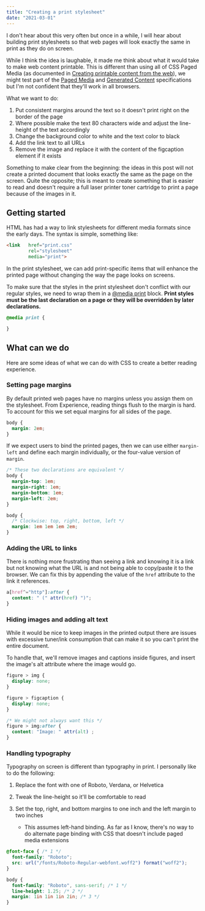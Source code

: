 ```yaml
---
title: "Creating a print stylesheet"
date: "2021-03-01"
---
```


I don't hear about this very often but once in a while, I will hear about building print stylesheets so that web pages will look exactly the same in print as they do on screen.

While I think the idea is laughable, it made me think about what it would take to make web content printable. This is different than using all of CSS Paged Media (as documented in [Creating printable content from the web](https://publishing-project.rivendellweb.net/creating-printable-content-from-the-web/)), we might test part of the [Paged Media](https://www.w3.org/TR/css-page-3/) and [Generated Content](https://drafts.csswg.org/css-content-3/) specifications but I'm not confident that they'll work in all browsers.

What we want to do:

1. Put consistent margins around the text so it doesn't print right on the border of the page
2. Where possible make the text 80 characters wide and adjust the line-height of the text accordingly
3. Change the background color to white and the text color to black
4. Add the link text to all URLs
5. Remove the image and replace it with the content of the figcaption element if it exists

Something to make clear from the beginning: the ideas in this post will not create a printed document that looks exactly the same as the page on the screen. Quite the opposite; this is meant to create something that is easier to read and doesn't require a full laser printer toner cartridge to print a page because of the images in it.

## Getting started

HTML has had a way to link stylesheets for different media formats since the early days. The syntax is simple, something like:

```html
<link   href="print.css"
        rel="stylesheet"
        media="print">
```

In the print stylesheet, we can add print-specific items that will enhance the printed page without changing the way the page looks on screens.

To make sure that the styles in the print stylesheet don't conflict with our regular styles, we need to wrap them in a [@media print](https://developer.mozilla.org/en-US/docs/Web/CSS/@media) block. **Print styles must be the last declaration on a page or they will be overridden by later declarations.**

```css
@media print {

}
```

## What can we do

Here are some ideas of what we can do with CSS to create a better reading experience.

### Setting page margins

By default printed web pages have no margins unless you assign them on the stylesheet. From Experience, reading things flush to the margin is hard. To account for this we set equal margins for all sides of the page.

```css
body {
  margin: 2em;
}
```

If we expect users to bind the printed pages, then we can use either `margin-left` and define each margin individually, or the four-value version of `margin`.

```css
/* These two declarations are equivalent */
body {
  margin-top: 1em;
  margin-right: 1em;
  margin-bottom: 1em;
  margin-left: 2em;
}

body {
  /* Clockwise: top, right, bottom, left */
  margin: 1em 1em 1em 2em;
}

```

### Adding the URL to links

There is nothing more frustrating than seeing a link and knowing it is a link but not knowing what the URL is and not being able to copy/paste it to the browser. We can fix this by appending the value of the `href` attribute to the link it references.

```css
a[href^="http"]:after {
  content: " (" attr(href) ")";
}
```

### Hiding images and adding alt text

While it would be nice to keep images in the printed output there are issues with excessive tuner/ink consumption that can make it so you can't print the entire document.

To handle that, we'll remove images and captions inside figures, and insert the image's alt attribute where the image would go.

```css
figure > img {
  display: none;
}

figure > figcaption {
  display: none;
}

/* We might not always want this */
figure > img:after {
  content: "Image: " attr(alt) ;
}
```

### Handling typography

Typography on screen is different than typography in print. I personally like to do the following:

1. Replace the font with one of Roboto, Verdana, or Helvetica
2. Tweak the line-height so it'll be comfortable to read
3. Set the top, right, and bottom margins to one inch and the left margin to two inches
    
    - This assumes left-hand binding. As far as I know, there's no way to do alternate page binding with CSS that doesn't include paged media extensions

```css
@font-face { /* 1 */
  font-family: "Roboto";
  src: url("/fonts/Roboto-Regular-webfont.woff2") format("woff2");
}

body {
  font-family: "Roboto", sans-serif; /* 1 */
  line-height: 1.25; /* 2 */
  margin: 1in 1in 1in 2in; /* 3 */
}
```
